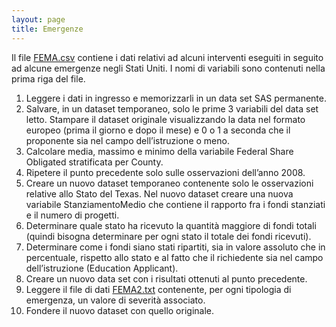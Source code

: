 ```yaml
---
layout: page
title: Emergenze
---
```


Il file [FEMA.csv](../dati/FEMA.csv) contiene i dati relativi ad alcuni interventi eseguiti in seguito ad alcune emergenze negli Stati Uniti. I nomi di variabili sono contenuti nella prima riga del file.

1.    Leggere i dati in ingresso e memorizzarli in un data set SAS permanente.
1.    Salvare, in un dataset temporaneo, solo le prime 3 variabili del data set letto. Stampare il dataset originale visualizzando la data nel formato europeo (prima il giorno e dopo il mese) e 0 o 1 a seconda che il proponente sia nel campo dell’istruzione o meno.
1.    Calcolare media, massimo e minimo della variabile Federal Share Obligated stratificata per County.
1.    Ripetere il punto precedente solo sulle osservazioni dell’anno 2008.
1.    Creare un nuovo dataset temporaneo contenente solo le osservazioni relative allo Stato del Texas. Nel nuovo dataset creare una nuova variabile StanziamentoMedio che contiene il rapporto fra i fondi stanziati e il numero di progetti.
1.    Determinare quale stato ha ricevuto la quantità maggiore di fondi totali (quindi bisogna determinare per ogni stato il totale dei fondi ricevuti).
1.    Determinare come i fondi siano stati ripartiti, sia in valore assoluto che in percentuale, rispetto allo stato e al fatto che il richiedente sia nel campo dell’istruzione (Education Applicant).
1.    Creare un nuovo data set con i risultati ottenuti al punto precedente.
1.    Leggere il file di dati [FEMA2.txt](../dati/FEMA2.txt) contenente, per ogni tipologia di emergenza, un valore di severità associato. 
1.    Fondere il nuovo dataset con quello originale.
